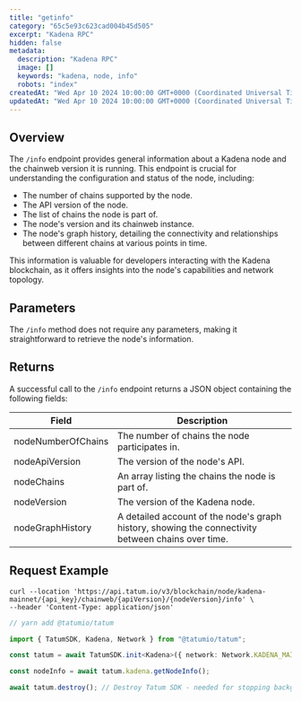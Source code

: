 ```yaml
---
title: "getinfo"
category: "65c5e93c623cad004b45d505"
excerpt: "Kadena RPC"
hidden: false
metadata:
  description: "Kadena RPC"
  image: []
  keywords: "kadena, node, info"
  robots: "index"
createdAt: "Wed Apr 10 2024 10:00:00 GMT+0000 (Coordinated Universal Time)"
updatedAt: "Wed Apr 10 2024 10:00:00 GMT+0000 (Coordinated Universal Time)"
---
```


## Overview

The `/info` endpoint provides general information about a Kadena node and the chainweb version it is running. This endpoint is crucial for understanding the configuration and status of the node, including:

- The number of chains supported by the node.
- The API version of the node.
- The list of chains the node is part of.
- The node's version and its chainweb instance.
- The node's graph history, detailing the connectivity and relationships between different chains at various points in time.

This information is valuable for developers interacting with the Kadena blockchain, as it offers insights into the node's capabilities and network topology.

## Parameters

The `/info` method does not require any parameters, making it straightforward to retrieve the node's information.

## Returns

A successful call to the `/info` endpoint returns a JSON object containing the following fields:

| Field              | Description                                                                                        |
| ------------------ | -------------------------------------------------------------------------------------------------- |
| nodeNumberOfChains | The number of chains the node participates in.                                                     |
| nodeApiVersion     | The version of the node's API.                                                                     |
| nodeChains         | An array listing the chains the node is part of.                                                   |
| nodeVersion        | The version of the Kadena node.                                                                    |
| nodeGraphHistory   | A detailed account of the node's graph history, showing the connectivity between chains over time. |

## Request Example

```curl
curl --location 'https://api.tatum.io/v3/blockchain/node/kadena-mainnet/{api_key}/chainweb/{apiVersion}/{nodeVersion}/info' \
--header 'Content-Type: application/json'
```

```typescript
// yarn add @tatumio/tatum

import { TatumSDK, Kadena, Network } from "@tatumio/tatum";

const tatum = await TatumSDK.init<Kadena>({ network: Network.KADENA_MAINNET });

const nodeInfo = await tatum.kadena.getNodeInfo();

await tatum.destroy(); // Destroy Tatum SDK - needed for stopping background jobs
```
